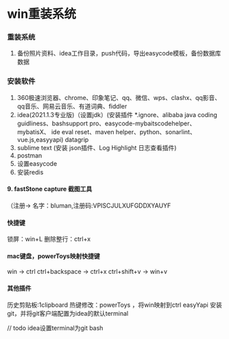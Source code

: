 # win重装系统

### 重装系统
1. 备份照片资料、idea工作目录，push代码，导出easycode模板，备份数据库数据

### 安装软件
1. 360极速浏览器、chrome、印象笔记、qq、微信、wps、clashx、qq影音、qq音乐、网易云音乐、有道词典、fiddler
2. idea(2021.1.3专业版)（设置jdk）(安装插件 *.ignore、alibaba java coding guidliness、bashsupport pro、easycode-mybaitscodehelper、
   mybatisX、 ide eval reset、maven helper、python、sonarlint、vue.js,easyyapi) 
   datagrip
3. sublime text (安装 json插件、Log Highlight 日志查看插件)
4. postman
5. 设置easycode
8. 安装redis

#### 9. fastStone capture 截图工具 
（注册-> 名字：bluman,注册码:VPISCJULXUFGDDXYAUYF

#### 快捷键
锁屏：win+L
删除整行：ctrl+x
#### mac键盘，powerToys映射快捷键
win -> ctrl
ctrl+backspace -> ctrl+x
ctrl+shift+v -> win+v
####  其他插件
历史剪贴板:1clipboard
热键修改：powerToys  ，将win映射到ctrl
easyYapi
安装git，并将git客户端配置为idea的默认terminal


// todo
idea设置terminal为git bash